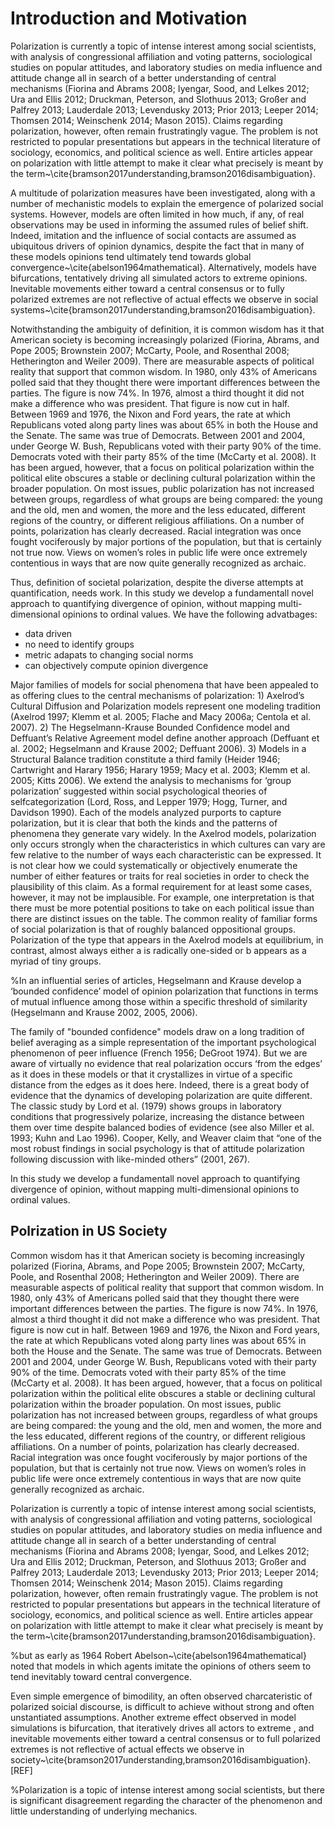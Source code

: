 # Introduction and Motivation

Polarization is currently a topic of intense interest among social scientists, with analysis of congressional affiliation and voting patterns, sociological studies on popular attitudes, and laboratory studies on media influence and attitude change all in search of a better understanding of central mechanisms (Fiorina and Abrams 2008; Iyengar, Sood, and Lelkes 2012; Ura and Ellis 2012; Druckman, Peterson, and Slothuus 2013; Großer and Palfrey 2013; Lauderdale 2013; Levendusky 2013; Prior 2013; Leeper 2014; Thomsen 2014; Weinschenk 2014; Mason 2015). Claims regarding polarization, however, often remain frustratingly vague. The problem is not restricted to popular presentations but appears in the technical literature of sociology, economics, and political science as well. Entire articles appear on polarization with little attempt to make it clear what precisely is meant by the term~\cite{bramson2017understanding,bramson2016disambiguation}.

A multitude of polarization measures have been  investigated, along with a number of mechanistic models to explain the emergence of polarized social systems. However,  models are often limited in how much, if any, of real observations may be used in informing the assumed rules of belief shift. Indeed, imitation and the influence of social contacts are assumed as ubiquitous drivers of opinion dynamics, despite the fact that in many of these models opinions tend ultimately tend towards global convergence~\cite{abelson1964mathematical}. Alternatively,  models have bifurcations, tentatively driving all simulated actors to extreme opinions. Inevitable movements either toward a central consensus or to fully polarized extremes are not reflective of actual effects we observe in social systems~\cite{bramson2017understanding,bramson2016disambiguation}.
 
Notwithstanding the ambiguity of definition, it is common wisdom has it that American society is becoming increasingly polarized (Fiorina, Abrams, and Pope 2005; Brownstein 2007; McCarty, Poole, and Rosenthal 2008; Hetherington and Weiler 2009). There are measurable aspects of political reality that support that common wisdom. In 1980, only 43% of Americans polled said that they thought there were important differences between the parties. The figure is now 74%. In 1976, almost a third thought it did not make a difference who was president. That figure is now cut in half. Between 1969 and 1976, the Nixon and Ford years, the rate at which Republicans voted along party lines was about 65% in both the House and the Senate. The same was true of Democrats. Between 2001 and 2004, under George W. Bush, Republicans voted with their party 90% of the time. Democrats voted with their party 85% of the time (McCarty et al. 2008). It has been argued, however, that a focus on political polarization within the political elite obscures a stable or declining cultural polarization within the broader population. On most issues, public polarization has not increased between groups, regardless of what groups are being compared: the young and the old, men and women, the more and the less educated, different regions of the country, or different religious affiliations. On a number of points, polarization has clearly decreased. Racial integration was once fought vociferously by major portions of the population, but that is certainly not true now. Views on women’s roles in public life were once extremely contentious in ways that are now quite generally recognized as archaic.

Thus, definition of societal polarization, despite the diverse attempts at quantification, needs work.
In this study we develop a fundamentall novel approach to quantifying divergence of opinion, without mapping multi-dimensional opinions to ordinal values. We have the following advatbages:
+ data driven
+ no need to identify groups 
+ metric adapats to changing social norms
+ can objectively compute opinion divergence 



Major families of models for social phenomena that have been appealed to as offering clues to the central mechanisms of polarization: 1) Axelrod’s Cultural Diffusion and Polarization models represent one modeling tradition (Axelrod 1997; Klemm et al. 2005; Flache and Macy 2006a; Centola et al. 2007). 2) The Hegselmann-Krause Bounded Confidence model and Deffuant’s Relative Agreement model define another approach (Deffuant et al. 2002; Hegselmann and Krause 2002; Deffuant 2006). 3) Models in a Structural Balance tradition constitute a third family (Heider 1946; Cartwright and Harary 1956; Harary 1959; Macy et al. 2003; Klemm et al. 2005; Kitts 2006). We extend the analysis to mechanisms for ‘group polarization’ suggested within social psychological theories of selfcategorization (Lord, Ross, and Lepper 1979; Hogg, Turner, and Davidson 1990). Each of the models analyzed purports to capture polarization, but it is clear that both the kinds and the patterns of phenomena they generate vary widely. In the Axelrod models, polarization only occurs strongly when the  characteristics in which cultures can vary are few relative to the number of ways each characteristic can be expressed. It is not clear how we could systematically or objectively enumerate the number of either features or traits for real societies in order to check the plausibility of this claim. As a formal requirement for at least some cases, however, it may not be implausible. For example, one interpretation is that there must be more potential positions to take on each political issue than there are distinct issues on the table. The common reality of familiar forms of social polarization is that of roughly balanced oppositional groups. Polarization of the type that appears in the Axelrod models at equilibrium, in contrast, almost always either a is radically one-sided or b appears as a myriad of tiny groups.

%In an influential series of articles, Hegselmann and Krause develop a ‘bounded confidence’ model of opinion polarization that functions in terms of mutual influence among those within a specific threshold of similarity (Hegselmann and Krause 2002, 2005, 2006). 

The family of "bounded confidence" models draw on a long tradition of belief averaging as a simple representation of the important psychological phenomenon of peer influence (French 1956; DeGroot 1974). But we are aware of virtually no evidence that real polarization occurs ‘from the edges’ as it does in these models or that it crystallizes in virtue of a specific distance from the edges as it does here. Indeed, there is a great body of evidence that the dynamics of developing polarization are quite different. The classic study by Lord et al. (1979) shows groups in laboratory conditions that progressively polarize, increasing the distance between them over time despite balanced bodies of evidence (see also Miller et al. 1993; Kuhn and Lao 1996). Cooper, Kelly, and Weaver claim that “one of the most robust findings in social psychology is that of attitude polarization following discussion with like-minded others” (2001, 267).

In this study we develop a fundamentall novel approach to quantifying divergence of opinion, without mapping multi-dimensional opinions to ordinal values. 

## Polrization in US Society

Common wisdom has it that American society is becoming increasingly polarized (Fiorina, Abrams, and Pope 2005; Brownstein 2007; McCarty, Poole, and Rosenthal 2008; Hetherington and Weiler 2009). There are measurable aspects of political reality that support that common wisdom. In 1980, only 43% of Americans polled said that they thought there were important differences between the parties. The figure is now 74%. In 1976, almost a third thought it did not make a difference who was president. That figure is now cut in half. Between 1969 and 1976, the Nixon and Ford years, the rate at which Republicans voted along party lines was about 65% in both the House and the Senate. The same was true of Democrats. Between 2001 and 2004, under George W. Bush, Republicans voted with their party 90% of the time. Democrats voted with their party 85% of the time (McCarty et al. 2008). It has been argued, however, that a focus on political polarization within the political elite obscures a stable or declining cultural polarization within the broader population. On most issues, public polarization has not increased between groups, regardless of what groups are being compared: the young and the old, men and women, the more and the less educated, different regions of the country, or different religious affiliations. On a number of points, polarization has clearly decreased. Racial integration was once fought vociferously by major portions of the population, but that is certainly not true now. Views on women’s roles in public life were once extremely contentious in ways that are now quite generally recognized as archaic.

Polarization is currently a topic of intense interest among social scientists, with analysis of congressional affiliation and voting patterns, sociological studies on popular attitudes, and laboratory studies on media influence and attitude change all in search of a better understanding of central mechanisms (Fiorina and Abrams 2008; Iyengar, Sood, and Lelkes 2012; Ura and Ellis 2012; Druckman, Peterson, and Slothuus 2013; Großer and Palfrey 2013; Lauderdale 2013; Levendusky 2013; Prior 2013; Leeper 2014; Thomsen 2014; Weinschenk 2014; Mason 2015). Claims regarding polarization, however, often remain frustratingly vague. The problem is not restricted to popular presentations but appears in the technical literature of sociology, economics, and political science as well. Entire articles appear on polarization with little attempt to make it clear what precisely is meant by the term~\cite{bramson2017understanding,bramson2016disambiguation}.


%but as early as 1964 Robert Abelson~\cite{abelson1964mathematical} noted that models in which agents imitate the opinions of others seem to tend inevitably toward central convergence. 
 
 Even simple emergence of bimodility, an often observed  charcateristic of polarized soicial discourse, is difficult to achieve without strong and often unstantiated assumptions. Another extreme effect observed in model simulations is bifurcation, that iteratively drives all actors to extreme , and  inevitable movements either toward a central consensus or to full polarized extremes is not reflective of actual effects we observe in society~\cite{bramson2017understanding,bramson2016disambiguation}. [REF]


%Polarization is a topic of intense interest among social scientists, but there is significant disagreement regarding the character of the phenomenon and little understanding of underlying mechanics. 


